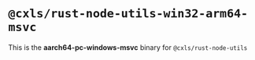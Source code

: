# `@cxls/rust-node-utils-win32-arm64-msvc`

This is the **aarch64-pc-windows-msvc** binary for `@cxls/rust-node-utils`
